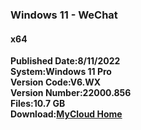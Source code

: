 ### Windows 11 - WeChat
#### x64   
**Published Date:8/11/2022   
System:Windows 11 Pro   
Version Code:V6.WX   
Version Number:22000.856   
Files:10.7 GB   
Download:[MyCloud Home](https://home.mycloud.com/action/share/71cc435e-91b6-482c-ac28-bf2294b164ef)**

